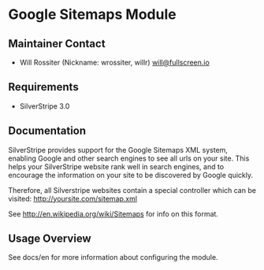 # Google Sitemaps Module

## Maintainer Contact

* Will Rossiter (Nickname: wrossiter, willr) <will@fullscreen.io>

## Requirements

* SilverStripe 3.0

## Documentation

SilverStripe provides support for the Google Sitemaps XML system, enabling 
Google and other search engines to see all urls on your site. This helps 
your SilverStripe website rank well in search engines, and to encourage the 
information on your site to be discovered by Google quickly.

Therefore, all Silverstripe websites contain a special controller which can 
be visited: http://yoursite.com/sitemap.xml

See http://en.wikipedia.org/wiki/Sitemaps for info on this format.

## Usage Overview

See docs/en for more information about configuring the module.
	
